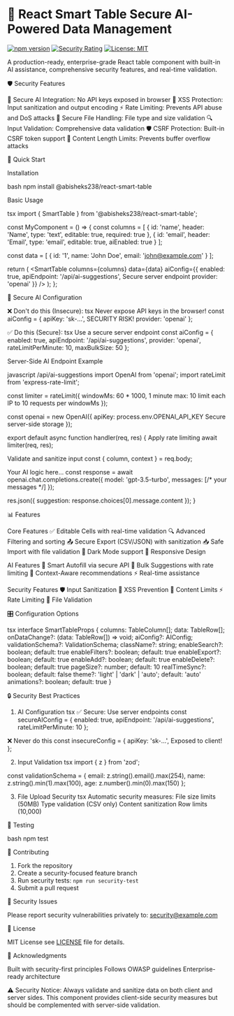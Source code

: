 # 🔐 React Smart Table Secure AI-Powered Data Management

[![npm version](https://badge.fury.io/js/%40abisheks238%2Freact-smart-table.svg)](https://badge.fury.io/js/%40abisheks238%2Freact-smart-table)
[![Security Rating](https://img.shields.io/badge/security-A+-green.svg)](https://github.com/ABISHEK-K-DEV/react-smart-table)
[![License: MIT](https://img.shields.io/badge/License-MIT-yellow.svg)](https://opensource.org/licenses/MIT)

A production-ready, enterprise-grade React table component with built-in AI assistance, comprehensive security features, and real-time validation.

🛡️ Security Features

🔐 Secure AI Integration: No API keys exposed in browser
🚫 XSS Protection: Input sanitization and output encoding
⚡ Rate Limiting: Prevents API abuse and DoS attacks
📁 Secure File Handling: File type and size validation
🔍 Input Validation: Comprehensive data validation
🛡️ CSRF Protection: Built-in CSRF token support
📏 Content Length Limits: Prevents buffer overflow attacks

🚀 Quick Start

Installation

bash
npm install @abisheks238/react-smart-table


Basic Usage

tsx
import { SmartTable } from '@abisheks238/react-smart-table';

const MyComponent = () => {
  const columns = [
    {
      id: 'name',
      header: 'Name',
      type: 'text',
      editable: true,
      required: true
    },
    {
      id: 'email',
      header: 'Email',
      type: 'email',
      editable: true,
      aiEnabled: true
    }
  ];

  const data = [
    { id: '1', name: 'John Doe', email: 'john@example.com' }
  ];

  return (
    <SmartTable
      columns={columns}
      data={data}
      aiConfig={{
        enabled: true,
        apiEndpoint: '/api/ai-suggestions', Secure server endpoint
        provider: 'openai'
      }}
    />
  );
};


🔧 Secure AI Configuration

❌ Don't do this (Insecure):
tsx
Never expose API keys in the browser!
const aiConfig = {
  apiKey: 'sk-...',  SECURITY RISK!
  provider: 'openai'
};


✅ Do this (Secure):
tsx
Use a secure server endpoint
const aiConfig = {
  enabled: true,
  apiEndpoint: '/api/ai-suggestions',
  provider: 'openai',
  rateLimitPerMinute: 10,
  maxBulkSize: 50
};


 Server-Side AI Endpoint Example

javascript
/api/ai-suggestions
import OpenAI from 'openai';
import rateLimit from 'express-rate-limit';

const limiter = rateLimit({
  windowMs: 60 * 1000, 1 minute
  max: 10 limit each IP to 10 requests per windowMs
});

const openai = new OpenAI({
  apiKey: process.env.OPENAI_API_KEY Secure server-side storage
});

export default async function handler(req, res) {
  Apply rate limiting
  await limiter(req, res);
  
  Validate and sanitize input
  const { column, context } = req.body;
  
  Your AI logic here...
  const response = await openai.chat.completions.create({
    model: 'gpt-3.5-turbo',
    messages: [/* your messages */]
  });
  
  res.json({ suggestion: response.choices[0].message.content });
}


📊 Features

 Core Features
✅ Editable Cells with real-time validation
🔍 Advanced Filtering and sorting
📤 Secure Export (CSV/JSON) with sanitization
📥 Safe Import with file validation
🎨 Dark Mode support
📱 Responsive Design

 AI Features
🤖 Smart Autofill via secure API
📝 Bulk Suggestions with rate limiting
🧠 Context-Aware recommendations
⚡ Real-time assistance

 Security Features
🛡️ Input Sanitization
🔐 XSS Prevention
📏 Content Limits
⚡ Rate Limiting
📁 File Validation

🎛️ Configuration Options

tsx
interface SmartTableProps {
  columns: TableColumn[];
  data: TableRow[];
  onDataChange?: (data: TableRow[]) => void;
  aiConfig?: AIConfig;
  validationSchema?: ValidationSchema;
  className?: string;
  enableSearch?: boolean;        default: true
  enableFilters?: boolean;       default: true
  enableExport?: boolean;        default: true
  enableAdd?: boolean;           default: true
  enableDelete?: boolean;        default: true
  pageSize?: number;            default: 10
  realTimeSync?: boolean;       default: false
  theme?: 'light' | 'dark' | 'auto'; default: 'auto'
  animations?: boolean;         default: true
}


🔒 Security Best Practices

1. AI Configuration
tsx
✅ Secure: Use server endpoints
const secureAIConfig = {
  enabled: true,
  apiEndpoint: '/api/ai-suggestions',
  rateLimitPerMinute: 10
};

❌ Never do this
const insecureConfig = {
  apiKey: 'sk-...', Exposed to client!
};


 2. Input Validation
tsx
import { z } from 'zod';

const validationSchema = {
  email: z.string().email().max(254),
  name: z.string().min(1).max(100),
  age: z.number().min(0).max(150)
};


 3. File Upload Security
tsx
Automatic security measures:
File size limits (50MB)
Type validation (CSV only)
Content sanitization
Row limits (10,000)


🧪 Testing

bash
npm test


📝 Contributing

1. Fork the repository
2. Create a security-focused feature branch
3. Run security tests: `npm run security-test`
4. Submit a pull request

🐛 Security Issues

Please report security vulnerabilities privately to: security@example.com

📄 License

MIT License see [LICENSE](LICENSE) file for details.

🙏 Acknowledgments

Built with security-first principles
Follows OWASP guidelines
Enterprise-ready architecture



⚠️ Security Notice: Always validate and sanitize data on both client and server sides. This component provides client-side security measures but should be complemented with server-side validation.